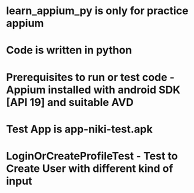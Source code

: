 # learn_appium_py is only for practice appium
# Code is written in python 
# Prerequisites to run or test code - Appium installed with android SDK [API 19] and suitable AVD
# Test App is app-niki-test.apk 
# LoginOrCreateProfileTest - Test to Create User with different kind of input

 
